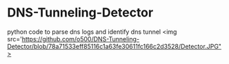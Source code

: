 # DNS-Tunneling-Detector
python code to parse dns logs and identify dns tunnel
<img src='https://github.com/o500/DNS-Tunneling-Detector/blob/78a71533eff85116c1a63fe30611fc166c2d3528/Detector.JPG">
